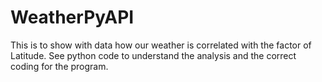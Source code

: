 # WeatherPyAPI

This is to show with data how our weather is correlated with the factor of Latitude. See python code to understand the analysis and the correct coding for the program.